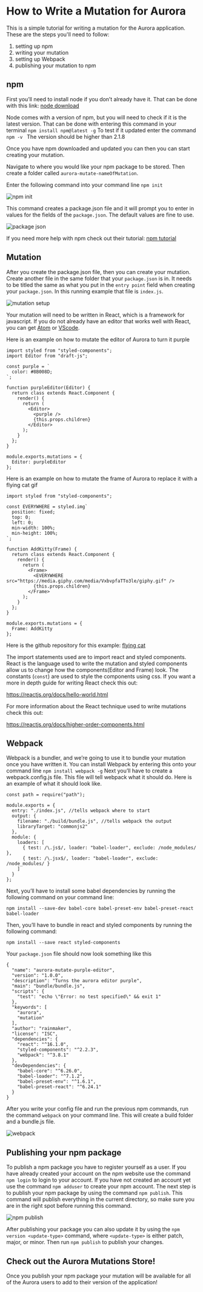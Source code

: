 # How to Write a Mutation for Aurora
This is a simple tutorial for writing a mutation for the Aurora application. These are the steps you'll need to follow:
1. setting up npm
2. writing your mutation
3. setting up Webpack
4. publishing your mutation to npm

## npm
First you’ll need to install node if you don’t already have it. That can be done with this link: [node download](https://nodejs.org/en/download/)


Node comes with a version of npm, but you will need to check if it is the latest version. That can be done with entering this command in your terminal
`npm install npm@latest -g`
To test if it updated enter the command
`npm -v `
The version should be higher than 2.1.8

Once you have npm downloaded and updated you can then you can start creating your mutation.

Navigate to where you would like your npm package to be stored. Then create a folder called `aurora-mutate-nameOfMutation`.

Enter the following command into your command line
`npm init`

![npm init](https://i.imgur.com/rEk9owK.png)

This command creates a package.json file and it will prompt you to enter in values for the fields of the `package.json`. The default values are fine to use.

![package json](https://i.imgur.com/4kMpiWm.png)

If you need more help with npm check out their tutorial: [npm tutorial](https://docs.npmjs.com/getting-started/what-is-npm)
## Mutation
After you create the package.json file, then you can create your mutation. Create another file in the same folder that your `package.json` is in. It needs to be titled the same as what you put in the `entry point` field when creating your `package.json`. In this running example that file is `index.js`.

![mutation setup](https://i.imgur.com/Sy2hIXm.png)

Your mutation will need to be written in React, which is a framework for javascript. If you do not already have an editor that works well with React, you can get [Atom](https://atom.io/) or [VScode](https://code.visualstudio.com/).

Here is an example on how to mutate the editor of Aurora to turn it purple
```import React from "react";
import styled from "styled-components";
import Editor from "draft-js";

const purple = `
  color: #8B008D;
`;

function purpleEditor(Editor) {
  return class extends React.Component {
    render() {
      return (
        <Editor>
          <purple />
          {this.props.children}
        </Editor>
      );
    }
  };
}

module.exports.mutations = {
  Editor: purpleEditor
};
```
Here is an example on how to mutate the frame of Aurora to replace it with a flying cat gif
```import React from "react";
import styled from "styled-components";

const EVERYWHERE = styled.img`
  position: fixed;
  top: 0;
  left: 0;
  min-width: 100%;
  min-height: 100%;
`;

function AddKitty(Frame) {
  return class extends React.Component {
    render() {
      return (
        <Frame>
          <EVERYWHERE src="https://media.giphy.com/media/VxbvpfaTTo3le/giphy.gif" />
          {this.props.children}
        </Frame>
      );
    }
  };
}

module.exports.mutations = {
  Frame: AddKitty
};
```
Here is the github repository for this example: [flying cat](https://github.com/Flaque/aurora-mutate-kitty-cat)

The import statements used are to import react and styled components. React is the language used to write the mutation and styled components allow us to change how the components(Editor and Frame) look. The constants (`const`) are used to style the components using css. If you want a more in depth guide for writing React check this out:

https://reactjs.org/docs/hello-world.html

For more information about the React technique used to write mutations check this out:

https://reactjs.org/docs/higher-order-components.html


## Webpack
Webpack is a bundler, and we’re going to use it to bundle your mutation once you have written it. You can install Webpack by entering this onto your command line
`npm install webpack -g`
Next you’ll have to create a webpack.config.js file. This file will tell webpack what it should do. Here is an example of what it should look like.
```
const path = require("path");

module.exports = {
  entry: "./index.js", //tells webpack where to start
  output: {
    filename: "./build/bundle.js", //tells webpack the output
    libraryTarget: "commonjs2"
  },
  module: {
    loaders: [
      { test: /\.js$/, loader: "babel-loader", exclude: /node_modules/ },
      { test: /\.jsx$/, loader: "babel-loader", exclude: /node_modules/ }
    ]
  }
};
```
Next, you’ll have to install some babel dependencies by running the following command on your command line:

`npm install --save-dev babel-core babel-preset-env babel-preset-react  babel-loader`

Then, you’ll have to bundle in react and styled components by running the following command:

`npm install --save react styled-components`

Your `package.json` file should now look something like this
```
{
  "name": "aurora-mutate-purple-editor",
  "version": "1.0.0",
  "description": "Turns the aurora editor purple",
  "main": "bundle/bundle.js",
  "scripts": {
    "test": "echo \"Error: no test specified\" && exit 1"
  },
  "keywords": [
    "aurora",
    "mutation"
  ],
  "author": "rainmaker",
  "license": "ISC",
  "dependencies": {
    "react": "^16.1.0",
    "styled-components": "^2.2.3",
    "webpack": "^3.8.1"
  },
  "devDependencies": {
    "babel-core": "^6.26.0",
    "babel-loader": "^7.1.2",
    "babel-preset-env": "^1.6.1",
    "babel-preset-react": "^6.24.1"
  }
}
```
After you write your config file and run the previous npm commands, run the command `webpack` on your command line. This will create a build folder and a bundle.js file.

![webpack](https://i.imgur.com/zszzTEC.png)

## Publishing your npm package
To publish a npm package you have to register yourself as a user. If you have already created your account on the npm website use the command `npm login` to login to your account. If you have not created an account yet use the command `npm adduser` to create your npm account. The next step is to publish your npm package by using the command `npm publish`. This command will publish everything in the current directory, so make sure you are in the right spot before running this command.

![npm publish](https://i.imgur.com/m4lkqRA.png)

After publishing your package you can also update it by using the `npm version <update-type>` command, where `<update-type>` is either patch, major, or minor. Then run `npm publish` to publish your changes.

## Check out the Aurora Mutations Store!
Once you publish your npm package your mutation will be available for all of the Aurora users to add to their version of the application!
